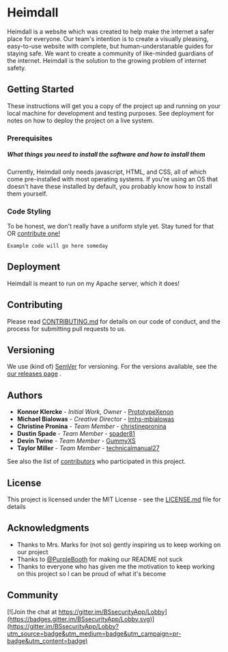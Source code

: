# Heimdall

Heimdall is a website which was created to help make the internet a safer place for everyone. Our team's intention is to create a visually pleasing, easy-to-use website with complete, but human-understanable guides for staying safe. We want to create a community of like-minded guardians of the internet. Heimdall is the solution to the growing problem of internet safety.

## Getting Started

These instructions will get you a copy of the project up and running on your local machine for development and testing purposes. See deployment for notes on how to deploy the project on a live system.

### Prerequisites

##### What things you need to install the software and how to install them

Currently, Heimdall only needs javascript, HTML, and CSS, all of which come pre-installed with most operating systems. If you're using an OS that doesn't have these installed by default, you probably know how to install them yourself.

### Code Styling

To be honest, we don't really have a uniform style yet. Stay tuned for that OR [contribute one!](https://github.com/PrototypeXenon/Heimdall/issues/1)

```
Example code will go here someday
```

## Deployment

Heimdall is meant to run on my Apache server, which it does!

## Contributing

Please read [CONTRIBUTING.md](https://github.com/PrototypeXenon/Heimdall/blob/master/CONTRIBUTING.md) for details on our code of conduct, and the process for submitting pull requests to us.

## Versioning

We use (kind of) [SemVer](http://semver.org/) for versioning. For the versions available, see the [our releases page](https://github.com/PrototypeXenon/Heimdall/releases) . 

## Authors

* **Konnor Klercke** - *Initial Work, Owner* - [PrototypeXenon](https://github.com/PrototypeXenon)
* **Michael Bialowas** - *Creative Director* - [lmhs-mbialowas](lmhs-mbialowas)
* **Christine Pronina** - *Team Member* - [christinepronina](https://github.com/christinepronina)
* **Dustin Spade** - *Team Member* - [spader81](https://github.com/spader81)
* **Devin Twine** - *Team Member* - [GummyXS](https://github.com/GummyXS)
* **Taylor Miller** - *Team Member* - [technicalmanual27](https://github.com/technicalmanual27)

See also the list of [contributors](https://github.com/PrototypeXenon/Heimdall/contributors) who participated in this project.

## License

This project is licensed under the MIT License - see the [LICENSE.md](LICENSE.md) file for details

## Acknowledgments

* Thanks to Mrs. Marks for (not so) gently inspiring us to keep working on our project
* Thanks to [@PurpleBooth](https://github.com/PurpleBooth) for making our README not suck
* Thanks to everyone who has given me the motivation to keep working on this project so I can be proud of what it's become

## Community

[![Join the chat at https://gitter.im/BSsecurityApp/Lobby](https://badges.gitter.im/BSsecurityApp/Lobby.svg)](https://gitter.im/BSsecurityApp/Lobby?utm_source=badge&utm_medium=badge&utm_campaign=pr-badge&utm_content=badge)
